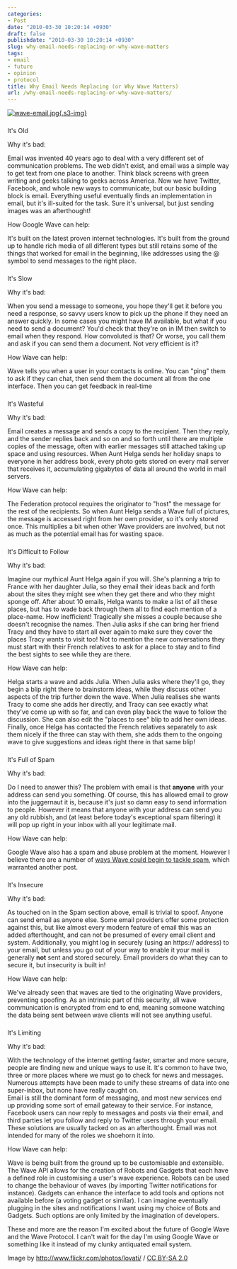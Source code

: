 ```yaml
---
categories:
- Post
date: "2010-03-30 10:20:14 +0930"
draft: false
publishdate: "2010-03-30 10:20:14 +0930"
slug: why-email-needs-replacing-or-why-wave-matters
tags:
- email
- future
- opinion
- protocol
title: Why Email Needs Replacing (or Why Wave Matters)
url: /why-email-needs-replacing-or-why-wave-matters/
---
```

[![wave-email.jpg](https://turbo.geekorium.com.au/images/wave-email.jpg){.s3-img}](http://www.flickr.com/photos/lovati/4052787238/)

###

It's Old

Why it's bad:

Email was invented 40 years ago to deal with a very different set of
communication problems. The web didn't exist, and email was a simple way
to get text from one place to another. Think black screens with green
writing and geeks talking to geeks across America. Now we have Twitter,
Facebook, and whole new ways to communicate, but our basic building
block is email. Everything useful eventually finds an implementation in
email, but it's ill-suited for the task. Sure it's universal, but just
sending images was an afterthought!

How Google Wave can help:

It's built on the latest proven internet technologies. It's built from
the ground up to handle rich media of all different types but still
retains some of the things that worked for email in the beginning, like
addresses using the @ symbol to send messages to the right place.

###

It's Slow

Why it's bad:

When you send a message to someone, you hope they'll get it before you
need a response, so savvy users know to pick up the phone if they need
an answer quickly. In some cases you might have IM available, but what
if you need to send a document? You'd check that they're on in IM then
switch to email when they respond. How convoluted is that? Or worse, you
call them and ask if you can send them a document. Not very efficient is
it?

How Wave can help:

Wave tells you when a user in your contacts is online. You can "ping"
them to ask if they can chat, then send them the document all from the
one interface. Then you can get feedback in real-time

###

It's Wasteful

Why it's bad:

Email creates a message and sends a copy to the recipient. Then they
reply, and the sender replies back and so on and so forth until there
are multiple copies of the message, often with earlier messages still
attached taking up space and using resources. When Aunt Helga sends her
holiday snaps to everyone in her address book, every photo gets stored
on every mail server that receives it, accumulating gigabytes of data
all around the world in mail servers.

How Wave can help:

The Federation protocol requires the originator to "host" the message
for the rest of the recipients. So when Aunt Helga sends a Wave full of
pictures, the message is accessed right from her own provider, so it's
only stored once. This multiplies a bit when other Wave providers are
involved, but not as much as the potential email has for wasting space.

###

It's Difficult to Follow

Why it's bad:

Imagine our mythical Aunt Helga again if you will. She's planning a trip
to France with her daughter Julia, so they email their ideas back and
forth about the sites they might see when they get there and who they
might sponge off. After about 10 emails, Helga wants to make a list of
all these places, but has to wade back through them all to find each
mention of a place-name. How inefficient! Tragically she misses a couple
because she doesn't recognise the names. Then Julia asks if she can
bring her friend Tracy and they have to start all over again to make
sure they cover the places Tracy wants to visit too! Not to mention the
new conversations they must start with their French relatives to ask for
a place to stay and to find the best sights to see while they are there.

How Wave can help:

Helga starts a wave and adds Julia. When Julia asks where they'll go,
they begin a blip right there to brainstorm ideas, while they discuss
other aspects of the trip further down the wave. When Julia realises she
wants Tracy to come she adds her directly, and Tracy can see exactly
what they've come up with so far, and can even play back the wave to
follow the discussion. She can also edit the "places to see" blip to add
her own ideas. Finally, once Helga has contacted the French relatives
separately to ask them nicely if the three can stay with them, she adds
them to the ongoing wave to give suggestions and ideas right there in
that same blip!

###

It's Full of Spam

Why it's bad:

Do I need to answer this? The problem with email is that **anyone** with
your address can send you something. Of course, this has allowed email
to grow into the juggernaut it is, because it's just so damn easy to
send information to people. However it means that anyone with your
address can send you any old rubbish, and (at least before today's
exceptional spam filtering) it will pop up right in your inbox with all
your legitimate mail.

How Wave can help:

Google Wave also has a spam and abuse problem at the moment. However I
believe there are a number of [ways Wave could begin to tackle
spam](//the.geekorium.com.au/how-wave-could-tackle-the-spam-problem/),
which warranted another post.

###

It's Insecure

Why it's bad:

As touched on in the Spam section above, email is trivial to spoof.
Anyone can send email as anyone else. Some email providers offer some
protection against this, but like almost every modern feature of email
this was an added afterthought, and can not be presumed of every email
client and system. Additionally, you might log in securely (using an
https:// address) to your email, but unless you go out of your way to
enable it your mail is generally **not** sent and stored securely. Email
providers do what they can to secure it, but insecurity is built in!

How Wave can help:

We've already seen that waves are tied to the originating Wave
providers, preventing spoofing. As an intrinsic part of this security,
all wave communication is encrypted from end to end, meaning someone
watching the data being sent between wave clients will not see anything
useful.

###

It's Limiting

Why it's bad:

With the technology of the internet getting faster, smarter and more
secure, people are finding new and unique ways to use it. It's common to
have two, three or more places where we must go to check for news and
messages. Numerous attempts have been made to unify these streams of
data into one super-inbox, but none have really caught on.\
Email is still the dominant form of messaging, and most new services end
up providing some sort of email gateway to their service. For instance,
Facebook users can now reply to messages and posts via their email, and
third parties let you follow and reply to Twitter users through your
email. These solutions are usually tacked on as an afterthought. Email
was not intended for many of the roles we shoehorn it into.

How Wave can help:

Wave is being built from the ground up to be customisable and
extensible. The Wave API allows for the creation of Robots and Gadgets
that each have a defined role in customising a user's wave experience.
Robots can be used to change the behaviour of waves (by importing
Twitter notifications for instance). Gadgets can enhance the interface
to add tools and options not available before (a voting gadget or
similar). I can imagine eventually plugging in the sites and
notifications I want using my choice of Bots and Gadgets. Such options
are only limited by the imagination of developers.

These and more are the reason I'm excited about the future of Google
Wave and the Wave Protocol. I can't wait for the day I'm using Google
Wave or something like it instead of my clunky antiquated email system.

Image by <span cc="http://creativecommons.org/ns#"
about="http://www.flickr.com/photos/lovati/4052787238/"><http://www.flickr.com/photos/lovati/>
/ [CC BY-SA 2.0](http://creativecommons.org/licenses/by-sa/2.0/)</span>